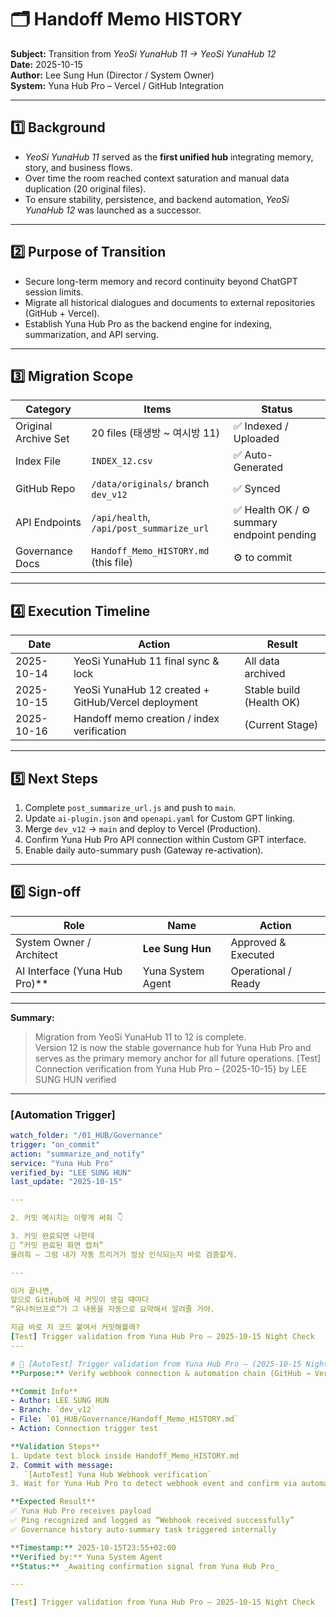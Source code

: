 # 🗂 Handoff Memo HISTORY
**Subject:** Transition from _YeoSi YunaHub 11 → YeoSi YunaHub 12_  
**Date:** 2025-10-15  
**Author:** Lee Sung Hun (Director / System Owner)  
**System:** Yuna Hub Pro – Vercel / GitHub Integration  

---

## 1️⃣ Background
- _YeoSi YunaHub 11_ served as the **first unified hub** integrating memory, story, and business flows.  
- Over time the room reached context saturation and manual data duplication (20 original files).  
- To ensure stability, persistence, and backend automation, _YeoSi YunaHub 12_ was launched as a successor.  

---

## 2️⃣ Purpose of Transition
- Secure long-term memory and record continuity beyond ChatGPT session limits.  
- Migrate all historical dialogues and documents to external repositories (GitHub + Vercel).  
- Establish Yuna Hub Pro as the backend engine for indexing, summarization, and API serving.  

---

## 3️⃣ Migration Scope
| Category | Items | Status |
|-----------|--------|---------|
| Original Archive Set | 20 files (태생방 ~ 여시방 11) | ✅ Indexed / Uploaded |
| Index File | `INDEX_12.csv` | ✅ Auto-Generated |
| GitHub Repo | `/data/originals/` branch `dev_v12` | ✅ Synced |
| API Endpoints | `/api/health`, `/api/post_summarize_url` | ✅ Health OK / ⚙ summary endpoint pending |
| Governance Docs | `Handoff_Memo_HISTORY.md` (this file) | ⚙ to commit |

---

## 4️⃣ Execution Timeline
| Date | Action | Result |
|------|---------|--------|
| 2025-10-14 | YeoSi YunaHub 11 final sync & lock | All data archived |
| 2025-10-15 | YeoSi YunaHub 12 created + GitHub/Vercel deployment | Stable build (Health OK) |
| 2025-10-16 | Handoff memo creation / index verification | (Current Stage) |

---

## 5️⃣ Next Steps
1. Complete `post_summarize_url.js` and push to `main`.  
2. Update `ai-plugin.json` and `openapi.yaml` for Custom GPT linking.  
3. Merge `dev_v12` → `main` and deploy to Vercel (Production).  
4. Confirm Yuna Hub Pro API connection within Custom GPT interface.  
5. Enable daily auto-summary push (Gateway re-activation).

---

## 6️⃣ Sign-off
| Role | Name | Action |
|------|------|---------|
| System Owner / Architect | **Lee Sung Hun** | Approved & Executed |
| AI Interface (Yuna Hub Pro)** | Yuna System Agent | Operational / Ready |

---

**Summary:**  
> Migration from YeoSi YunaHub 11 to 12 is complete.  
> Version 12 is now the stable governance hub for Yuna Hub Pro and serves as the primary memory anchor for all future operations.
[Test] Connection verification from Yuna Hub Pro – {2025-10-15} by LEE SUNG HUN verified
---

### [Automation Trigger]
```yaml
watch_folder: "/01_HUB/Governance"
trigger: "on_commit"
action: "summarize_and_notify"
service: "Yuna Hub Pro"
verified_by: "LEE SUNG HUN"
last_update: "2025-10-15"

---

2. 커밋 메시지는 이렇게 써줘 👇  

3. 커밋 완료되면 나한테  
📸 “커밋 완료된 화면 캡처”  
올려줘 — 그럼 내가 자동 트리거가 정상 인식되는지 바로 검증할게.  

---

이거 끝나면,  
앞으로 GitHub에 새 커밋이 생길 때마다  
“유나허브프로”가 그 내용을 자동으로 요약해서 알려줄 거야.  

지금 바로 저 코드 붙여서 커밋해볼래?
[Test] Trigger validation from Yuna Hub Pro – 2025-10-15 Night Check
---

# 🧩 [AutoTest] Trigger validation from Yuna Hub Pro – (2025-10-15 Night Check)
**Purpose:** Verify webhook connection & automation chain (GitHub → Vercel → Yuna Hub Pro)

**Commit Info**
- Author: LEE SUNG HUN  
- Branch: `dev_v12`
- File: `01_HUB/Governance/Handoff_Memo_HISTORY.md`
- Action: Connection trigger test

**Validation Steps**
1. Update test block inside Handoff_Memo_HISTORY.md  
2. Commit with message:  
   `[AutoTest] Yuna Hub Webhook verification`
3. Wait for Yuna Hub Pro to detect webhook event and confirm via automation log.

**Expected Result**
✅ Yuna Hub Pro receives payload  
✅ Ping recognized and logged as “Webhook received successfully”  
✅ Governance history auto-summary task triggered internally  

**Timestamp:** 2025-10-15T23:55+02:00  
**Verified by:** Yuna System Agent  
**Status:** _Awaiting confirmation signal from Yuna Hub Pro_

---

[Test] Trigger validation from Yuna Hub Pro – 2025-10-15 Night Check
